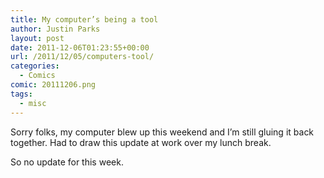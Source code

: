 ```yaml
---
title: My computer’s being a tool
author: Justin Parks
layout: post
date: 2011-12-06T01:23:55+00:00
url: /2011/12/05/computers-tool/
categories:
  - Comics
comic: 20111206.png
tags:
  - misc
---
```

Sorry folks, my computer blew up this weekend and I&#8217;m still gluing it back together. Had to draw this update at work over my lunch break.
  
So no update for this week.